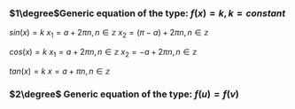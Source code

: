 ###  $1\degree$Generic equation of the type: $f(x) = k, k = constant$

$sin (x) = k$
$x_1 = a + 2\pi n, n \in \mathbb{z}$
$x_2 = (\pi - a) + 2\pi n, n \in \mathbb{z}$ 

$cos(x) = k$ 
$x_1 = a + 2\pi n, n \in \mathbb{z}$
$x_2 = -a + 2\pi n, n \in \mathbb{z}$

$tan(x) = k$
$x = a + \pi n, n \in \mathbb{z}$

### $2\degree$ Generic equation of the type: $f(u) = f(v)$
